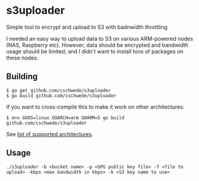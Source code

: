 s3uploader
==========

Simple tool to encrypt and upload to S3 with badnwidth throttling.

I needed an easy way to upload data to S3 on various ARM-powered nodes (NAS,
Raspberry etc). However, data should be encrypted and bandwidth usage should be
limited, and I didn't want to install tons of packages on these nodes.


Building
--------
    $ go get github.com/cschwede/s3uploader
    $ go build github.com/cschwede/s3uploader

If you want to cross-compile this to make it work on other architectures:

    $ env GOOS=linux GOARCH=arm GOARM=5 go build github.com/cschwede/s3uploader

See [list of supported architectures](https://github.com/golang/go/wiki/GoArm#supported-architectures).

Usage
-----

    ./s3uploader -b <bucket name> -p <GPG public key file> -f <file to upload> -kbps <max bandwidth in kbps> -k <S3 key name to use>
